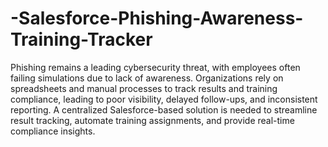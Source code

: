 # -Salesforce-Phishing-Awareness-Training-Tracker
Phishing remains a leading cybersecurity threat, with employees often failing simulations due to lack of awareness. Organizations rely on spreadsheets and manual processes to track results and training compliance, leading to poor visibility, delayed follow-ups, and inconsistent reporting. A centralized Salesforce-based solution is needed to streamline result tracking, automate training assignments, and provide real-time compliance insights.
